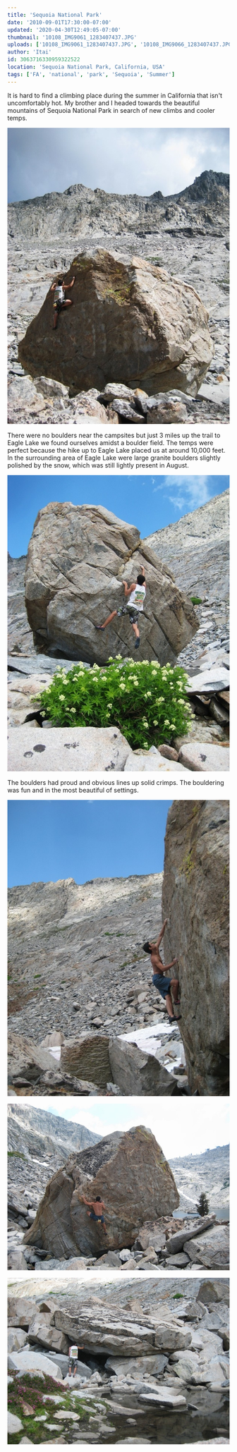 ```yaml
---
title: 'Sequoia National Park'
date: '2010-09-01T17:30:00-07:00'
updated: '2020-04-30T12:49:05-07:00'
thumbnail: '10108_IMG9061_1283407437.JPG'
uploads: ['10108_IMG9061_1283407437.JPG', '10108_IMG9066_1283407437.JPG', '10108_IMG9072_1283407437.JPG', '10108_IMG9081_1283407437.JPG', '10108_IMG9091_1283407437.JPG']
author: 'Itai'
id: 3063716330959322522
location: 'Sequoia National Park, California, USA'
tags: ['FA', 'national', 'park', 'Sequoia', 'Summer']
---
```


It is hard to find a climbing place during the summer in California that isn't uncomfortably hot. My brother and I headed towards the beautiful mountains of Sequoia National Park in search of new climbs and cooler temps.

![image alt](uploads/10108_IMG9061_1283407437.JPG)

There were no boulders near the campsites but just 3 miles up the trail to Eagle Lake we found ourselves amidst a boulder field. The temps were perfect because the hike up to Eagle Lake placed us at around 10,000 feet. In the surrounding area of Eagle Lake were large granite boulders slightly polished by the snow, which was still lightly present in August.

![image alt](uploads/10108_IMG9066_1283407437.JPG)

The boulders had proud and obvious lines up solid crimps. The bouldering was fun and in the most beautiful of settings.

![image alt](uploads/10108_IMG9072_1283407437.JPG)

![image alt](uploads/10108_IMG9081_1283407437.JPG)

![image alt](uploads/10108_IMG9091_1283407437.JPG)
